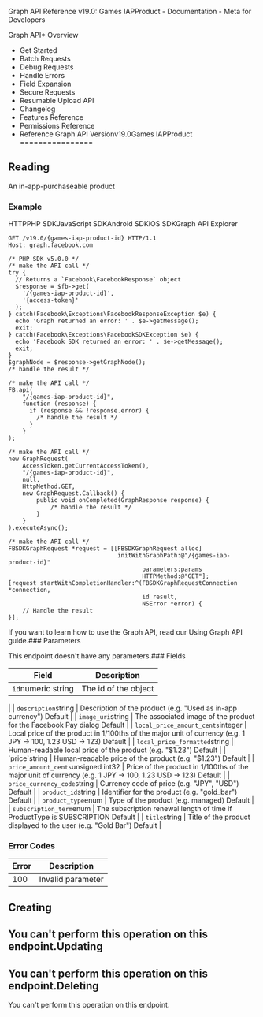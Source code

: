 
Graph API Reference v19.0: Games IAPProduct - Documentation - Meta for Developers











Graph API* Overview
* Get Started
* Batch Requests
* Debug Requests
* Handle Errors
* Field Expansion
* Secure Requests
* Resumable Upload API
* Changelog
* Features Reference
* Permissions Reference
* Reference
Graph API Versionv19.0Games IAPProduct
================

Reading
-------

An in-app-purchaseable product


### Example

HTTPPHP SDKJavaScript SDKAndroid SDKiOS SDKGraph API Explorer
```
GET /v19.0/{games-iap-product-id} HTTP/1.1
Host: graph.facebook.com
```

```
/* PHP SDK v5.0.0 */
/* make the API call */
try {
  // Returns a `Facebook\FacebookResponse` object
  $response = $fb->get(
    '/{games-iap-product-id}',
    '{access-token}'
  );
} catch(Facebook\Exceptions\FacebookResponseException $e) {
  echo 'Graph returned an error: ' . $e->getMessage();
  exit;
} catch(Facebook\Exceptions\FacebookSDKException $e) {
  echo 'Facebook SDK returned an error: ' . $e->getMessage();
  exit;
}
$graphNode = $response->getGraphNode();
/* handle the result */
```

```
/* make the API call */
FB.api(
    "/{games-iap-product-id}",
    function (response) {
      if (response && !response.error) {
        /* handle the result */
      }
    }
);
```

```
/* make the API call */
new GraphRequest(
    AccessToken.getCurrentAccessToken(),
    "/{games-iap-product-id}",
    null,
    HttpMethod.GET,
    new GraphRequest.Callback() {
        public void onCompleted(GraphResponse response) {
            /* handle the result */
        }
    }
).executeAsync();
```

```
/* make the API call */
FBSDKGraphRequest *request = [[FBSDKGraphRequest alloc]
                               initWithGraphPath:@"/{games-iap-product-id}"
                                      parameters:params
                                      HTTPMethod:@"GET"];
[request startWithCompletionHandler:^(FBSDKGraphRequestConnection *connection,
                                      id result,
                                      NSError *error) {
    // Handle the result
}];
```
If you want to learn how to use the Graph API, read our Using Graph API guide.### Parameters

This endpoint doesn't have any parameters.### Fields



| Field | Description |
| --- | --- |
| `id`numeric string | The id of the object
 |
| `description`string | Description of the product (e.g. "Used as in-app currency")
Default |
| `image_uri`string | The associated image of the product for the Facebook Pay dialog
Default |
| `local_price_amount_cents`integer | Local price of the product in 1/100ths of the major unit of currency (e.g. 1 JPY -> 100, 1.23 USD -> 123)
Default |
| `local_price_formatted`string | Human-readable local price of the product (e.g. "$1.23")
Default |
| `price`string | Human-readable price of the product (e.g. "$1.23")
Default |
| `price_amount_cents`unsigned int32 | Price of the product in 1/100ths of the major unit of currency (e.g. 1 JPY -> 100, 1.23 USD -> 123)
Default |
| `price_currency_code`string | Currency code of price (e.g. "JPY", "USD")
Default |
| `product_id`string | Identifier for the product (e.g. "gold\_bar")
Default |
| `product_type`enum | Type of the product (e.g. managed)
Default |
| `subscription_term`enum | The subscription renewal length of time if ProductType is SUBSCRIPTION
Default |
| `title`string | Title of the product displayed to the user (e.g. "Gold Bar")
Default |

### Error Codes



| Error | Description |
| --- | --- |
| 100 | Invalid parameter |

Creating
--------

You can't perform this operation on this endpoint.Updating
--------

You can't perform this operation on this endpoint.Deleting
--------

You can't perform this operation on this endpoint.

































